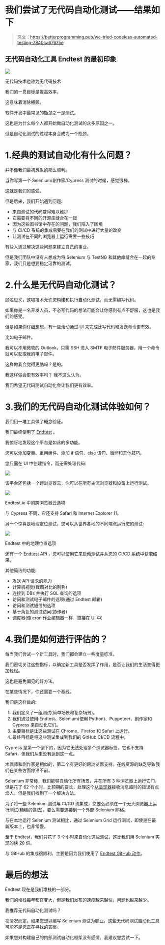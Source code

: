 # 我们尝试了无代码自动化测试——结果如下

> 原文：<https://betterprogramming.pub/we-tried-codeless-automated-testing-7840ca67675e>

## 无代码自动化工具 Endtest 的最初印象

![](img/9968037a8191dccf36a4c94738023f9d.png)

无代码技术也称为无代码技术

我们的一贯目标是提高效率。

这意味着消除瓶颈。

软件开发中最常见的瓶颈之一是测试。

这也是为什么每个人都开始做自动化测试的众多原因之一。

但是自动化测试的过程本身会成为一个瓶颈。

# 1.经典的测试自动化有什么问题？

并不像我们最初想象的那么顺利。

当你写第一个 Selenium/剧作家/Cypress 测试的时候，感觉很棒。

这就是我们的感受。

但是后来，我们开始遇到问题:

*   来自测试的代码变得难以维护
*   它需要将不同的开源库缝合在一起
*   因为这些图书馆中存在的问题，我们陷入了困境
*   与 CI/CD 系统的集成需要在我们的测试中进行大量的改变
*   让测试在不同的浏览器上运行需要一些技巧

有些人通过解决这些问题来建立自己的事业。

但是我们团队中没有人想成为将 Selenium 与 TestNG 和其他库缝合在一起的专家，我们只是想要稳定可靠的测试。

# 2.什么是无代码自动化测试？

顾名思义，这项技术允许您构建和执行自动化测试，而无需编写代码。

如果你是一名开发人员，不必写代码的想法可能会让你感到有点不舒服，这也是我们的感受。

但是如果你仔细想想，有一些活动通过 UI 来完成比写代码和发送命令更有效。

比如电子邮件。

我可以不用微软的 Outlook，只需 SSH 进入 SMTP 电子邮件服务器，用一个命令就可以获取我的电子邮件。

这样做我会觉得更酷吗？是的。

我这样做会更有效率吗？
我不这么认为。

我们希望无代码测试自动化会让我们更有效率。

# 3.我们的无代码自动化测试体验如何？

我们用一堆工具做了概念验证。

我们最终使用了 [Endtest](https://endtest.io) 。

我惊讶地发现这个平台是如此的多功能。

您可以添加变量、重用组件、添加 if 语句、else 语句、循环和其他技巧。

您只需在 UI 中创建指令，而无需处理代码:

![](img/2e93fa7a4e1665cfe371713b5be0c142.png)

该平台还包括一个跨浏览器云，你可以在所有主流浏览器和设备上运行测试。

![](img/d056b3676f7d61245c725d9e2a4fadd2.png)

Endtest.io 中的跨浏览器云选项

与 Cypress 不同，它还支持 Safari 和 Internet Explorer 11。

另一个惊喜是地理定位测试，您可以从世界各地的不同端点运行您的测试:

![](img/def33e26a1f88d072797b615cd4c6c4d.png)

Endtest 中的地理位置选项

还有一个 [Endtest API](https://endtest.io/guides/docs/how-to-use-the-endtest-api/) ，您可以使用它来启动测试并从您的 CI/CD 系统中获取结果。

其他简洁的功能:

*   发送 API 请求的能力
*   计算机视觉(截图对比的别称)
*   连接到 DBs 并执行 SQL 查询的选项
*   访问和测试电子邮件的选项(通过 Endtest 邮箱)
*   访问和测试短信的选项
*   基于角色的测试访问(协作者)
*   调度器(像 cron 作业编辑器一样，直接在 UI 中)

# 4.我们是如何进行评估的？

每当我们尝试一个新工具时，我们都会建立一些度量标准。

我们密切关注这些指标，以确定新工具是否发挥了作用，是否让我们的生活变得更加轻松。

这也是避免偏见的好方法。

在某些情况下，你还需要一个基线。

我们是这样做的:

1.  我们定义了一组测试(简单场景和复杂场景)。
2.  我们通过使用:Endtest、Selenium(使用 Python)、Puppeteer、剧作家和 Cypress 来自动化它们。
3.  主要目标是让这些测试在 Chrome、Firefox 和 Safari 上运行。
4.  最终目标是将这些测试集成到我们的 GitHub CI/CD 流程中。

Cypress 是第一个倒下的，因为它无法处理多个浏览器标签。它也不支持 Safari，但我们从来没有达到这一点。

木偶师和剧作家是相似的，第二个有更好的跨浏览器支持。在线资源的缺乏导致我们在某些方面停滞不前。

Selenium 非常棒，我们能够自动化所有场景，并在所有 3 种浏览器上运行它们。但是花了 62 个小时，比预期的要长，处理这个[从呈现器](https://bugs.chromium.org/p/chromedriver/issues/detail?id=3657)接收消息超时的错误有点烦人，但是我们找到了一个解决方法。

为了将一些 Selenium 测试与 CI/CD 流集成，您要么必须在一个无头浏览器上运行测试(糟糕的做法)，要么需要连接到一个外部 Selenium 网格。

与在本地运行 Selenium 测试相比，通过 Selenium Grid 运行测试，即使是在最新版本上，也非常慢。

至于 Endtest，我们只花了 3 个小时来自动化这些测试，这比我们用 Selenium 实现的快 20 倍。

与 GitHub 的集成很顺利，主要是因为我们使用了 [Endtest GitHub 动作](https://github.com/marketplace/actions/run-endtest-functional-tests)。

# 最后的想法

Endtest 现在是我们堆栈的一部分。

我们的堆栈每年都在变大，但是我们发布的速度越来越快，问题也越来越少。

我推荐无代码自动化测试吗？

视情况而定，如果您想以编写 Selenium 测试为职业，这些无代码测试自动化工具可能不是您正在寻找的答案。

如果您对构建自己的内部测试自动化框架没有感情，我建议您尝试一下。